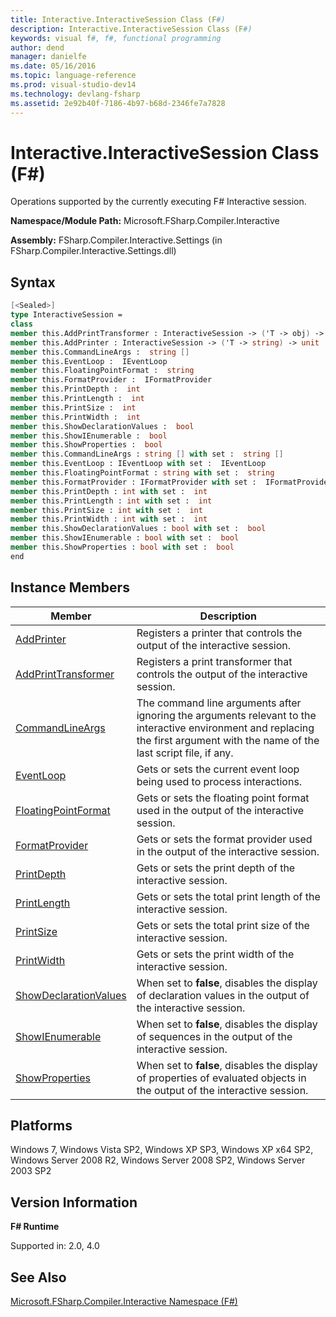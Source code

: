 ```yaml
---
title: Interactive.InteractiveSession Class (F#)
description: Interactive.InteractiveSession Class (F#)
keywords: visual f#, f#, functional programming
author: dend
manager: danielfe
ms.date: 05/16/2016
ms.topic: language-reference
ms.prod: visual-studio-dev14
ms.technology: devlang-fsharp
ms.assetid: 2e92b40f-7186-4b97-b68d-2346fe7a7828 
---
```


# Interactive.InteractiveSession Class (F#)

Operations supported by the currently executing F# Interactive session.

**Namespace/Module Path:** Microsoft.FSharp.Compiler.Interactive

**Assembly:** FSharp.Compiler.Interactive.Settings (in FSharp.Compiler.Interactive.Settings.dll)


## Syntax

```fsharp
[<Sealed>]
type InteractiveSession =
class
member this.AddPrintTransformer : InteractiveSession -> ('T -> obj) -> unit
member this.AddPrinter : InteractiveSession -> ('T -> string) -> unit
member this.CommandLineArgs :  string []
member this.EventLoop :  IEventLoop
member this.FloatingPointFormat :  string
member this.FormatProvider :  IFormatProvider
member this.PrintDepth :  int
member this.PrintLength :  int
member this.PrintSize :  int
member this.PrintWidth :  int
member this.ShowDeclarationValues :  bool
member this.ShowIEnumerable :  bool
member this.ShowProperties :  bool
member this.CommandLineArgs : string [] with set :  string []
member this.EventLoop : IEventLoop with set :  IEventLoop
member this.FloatingPointFormat : string with set :  string
member this.FormatProvider : IFormatProvider with set :  IFormatProvider
member this.PrintDepth : int with set :  int
member this.PrintLength : int with set :  int
member this.PrintSize : int with set :  int
member this.PrintWidth : int with set :  int
member this.ShowDeclarationValues : bool with set :  bool
member this.ShowIEnumerable : bool with set :  bool
member this.ShowProperties : bool with set :  bool
end
```

## Instance Members


|Member|Description|
|------|-----------|
|[AddPrinter](https://msdn.microsoft.com/library/d5d6a505-453a-4cf8-9230-095d615eb96e)|Registers a printer that controls the output of the interactive session.|
|[AddPrintTransformer](https://msdn.microsoft.com/library/606010a2-fcb2-4994-8522-b9f35a7db391)|Registers a print transformer that controls the output of the interactive session.|
|[CommandLineArgs](https://msdn.microsoft.com/library/a20e0de2-2969-4223-af6b-0fdeb614e448)|The command line arguments after ignoring the arguments relevant to the interactive environment and replacing the first argument with the name of the last script file, if any.|
|[EventLoop](https://msdn.microsoft.com/library/79671c60-f021-4a02-8082-a54acbd2addb)|Gets or sets the current event loop being used to process interactions.|
|[FloatingPointFormat](https://msdn.microsoft.com/library/521bfd81-e707-4139-9908-408b7cf64428)|Gets or sets the floating point format used in the output of the interactive session.|
|[FormatProvider](https://msdn.microsoft.com/library/204f48ea-f7ae-4438-abe6-0a497f52d258)|Gets or sets the format provider used in the output of the interactive session.|
|[PrintDepth](https://msdn.microsoft.com/library/7d95a43a-e005-404c-bc7b-7014a7e96ade)|Gets or sets the print depth of the interactive session.|
|[PrintLength](https://msdn.microsoft.com/library/e4bc1b18-7623-48c3-9159-8c31019855c6)|Gets or sets the total print length of the interactive session.|
|[PrintSize](https://msdn.microsoft.com/library/decec1b9-6403-433c-b45f-6e4a03b8db51)|Gets or sets the total print size of the interactive session.|
|[PrintWidth](https://msdn.microsoft.com/library/e6c79af4-b6ef-4612-8658-43981632e513)|Gets or sets the print width of the interactive session.|
|[ShowDeclarationValues](https://msdn.microsoft.com/library/a7e9481d-4159-4587-99ad-58610f8a7ef5)|When set to **false**, disables the display of declaration values in the output of the interactive session.|
|[ShowIEnumerable](https://msdn.microsoft.com/library/815bf5fa-e240-4324-8db1-b39972bd6063)|When set to **false**, disables the display of sequences in the output of the interactive session.|
|[ShowProperties](https://msdn.microsoft.com/library/d9bdf52d-1cf7-4808-ac4e-e151ec921c4d)|When set to **false**, disables the display of properties of evaluated objects in the output of the interactive session.|

## Platforms
Windows 7, Windows Vista SP2, Windows XP SP3, Windows XP x64 SP2, Windows Server 2008 R2, Windows Server 2008 SP2, Windows Server 2003 SP2


## Version Information
**F# Runtime**

Supported in: 2.0, 4.0

## See Also
[Microsoft.FSharp.Compiler.Interactive Namespace &#40;F&#35;&#41;](index.md)